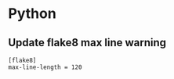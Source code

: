 # Python

## Update flake8 max line warning

<!-- setup.cfg file in root directory -->
``` text
[flake8]
max-line-length = 120
```
